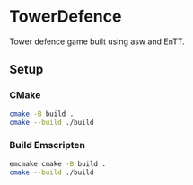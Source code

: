 # TowerDefence

Tower defence game built using asw and EnTT.

## Setup

### CMake

```bash
cmake -B build .
cmake --build ./build
```

### Build Emscripten

```bash
emcmake cmake -B build .
cmake --build ./build
```
